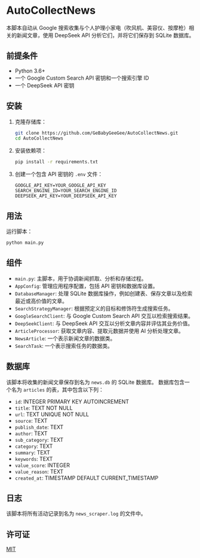 # AutoCollectNews

本脚本自动从 Google 搜索收集与个人护理小家电（吹风机、美容仪、按摩枪）相关的新闻文章，使用 DeepSeek API 分析它们，并将它们保存到 SQLite 数据库。

## 前提条件

- Python 3.6+
- 一个 Google Custom Search API 密钥和一个搜索引擎 ID
- 一个 DeepSeek API 密钥

## 安装

1. 克隆存储库：

   ```bash
   git clone https://github.com/GeBabyGeeGee/AutoCollectNews.git
   cd AutoCollectNews
   ```

2. 安装依赖项：

   ```bash
   pip install -r requirements.txt
   ```

3. 创建一个包含 API 密钥的 `.env` 文件：

   ```
   GOOGLE_API_KEY=YOUR_GOOGLE_API_KEY
   SEARCH_ENGINE_ID=YOUR_SEARCH_ENGINE_ID
   DEEPSEEK_API_KEY=YOUR_DEEPSEEK_API_KEY
   ```

## 用法

运行脚本：

```bash
python main.py
```

## 组件

- `main.py`: 主脚本，用于协调新闻抓取、分析和存储过程。
- `AppConfig`: 管理应用程序配置，包括 API 密钥和数据库设置。
- `DatabaseManager`: 处理 SQLite 数据库操作，例如创建表、保存文章以及检索最近或高价值的文章。
- `SearchStrategyManager`: 根据预定义的目标和修饰符生成搜索任务。
- `GoogleSearchClient`: 与 Google Custom Search API 交互以检索搜索结果。
- `DeepSeekClient`: 与 DeepSeek API 交互以分析文章内容并评估其业务价值。
- `ArticleProcessor`: 获取文章内容、提取元数据并使用 AI 分析处理文章。
- `NewsArticle`: 一个表示新闻文章的数据类。
- `SearchTask`: 一个表示搜索任务的数据类。

## 数据库

该脚本将收集的新闻文章保存到名为 `news.db` 的 SQLite 数据库。 数据库包含一个名为 `articles` 的表，其中包含以下列：

- `id`: INTEGER PRIMARY KEY AUTOINCREMENT
- `title`: TEXT NOT NULL
- `url`: TEXT UNIQUE NOT NULL
- `source`: TEXT
- `publish_date`: TEXT
- `author`: TEXT
- `sub_category`: TEXT
- `category`: TEXT
- `summary`: TEXT
- `keywords`: TEXT
- `value_score`: INTEGER
- `value_reason`: TEXT
- `created_at`: TIMESTAMP DEFAULT CURRENT_TIMESTAMP

## 日志

该脚本将所有活动记录到名为 `news_scraper.log` 的文件中。

## 许可证

[MIT](LICENSE)
